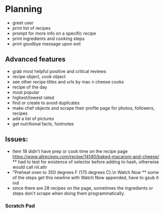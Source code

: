 # Planning
* greet user
* print list of recipes
* prompt for more info on a specific recipe
* print ingredients and cooking steps
* print goodbye message upon exit



## Advanced features
* grab most helpful positive and critical reviews
* recipe object, cook object
* see other recipe titles and urls by mac n cheese cooks
* recipe of the day
* most popular
* highest/lowest rated
* find or create to avoid duplicates
* make chef objects and scrape their profile page for photos, followers, recipes
* add a list of pictures
* get nutritional facts, footnotes


## Issues:
* Item 18 didn't have prep or cook time on the recipe page https://www.allrecipes.com/recipe/14140/baked-macaroni-and-cheese/
** had to test for existence of selector before adding to hash, otherwise would call nil.attr
* "Preheat oven to 350 degrees F (175 degrees C).\n                                    Watch Now
** some of the steps get this newline with Watch Now appended, have to gsub it out
* since there are 28 recipes on the page, sometimes the ingredients or steps don't scrape when doing them programmatically.

### Scratch Pad

